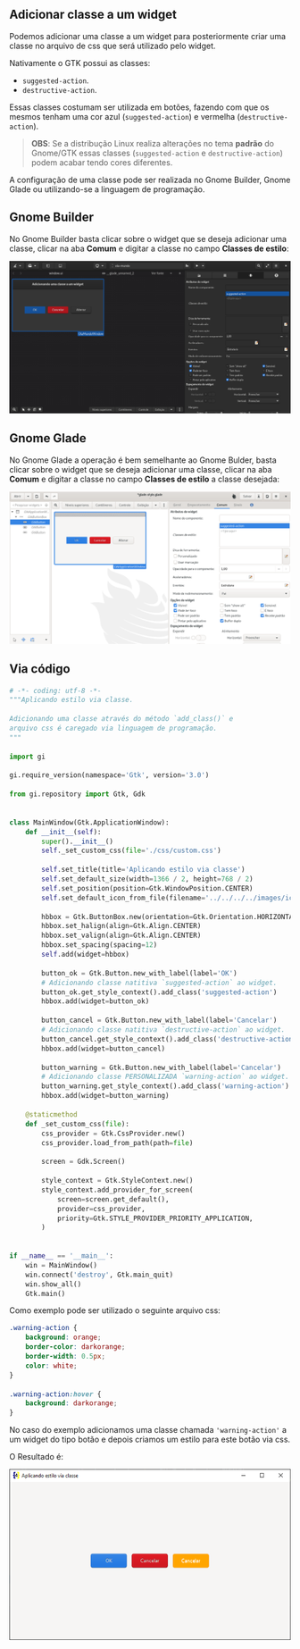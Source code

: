 ## Adicionar classe a um widget

Podemos adicionar uma classe a um widget para posteriormente criar uma classe no arquivo de css que será utilizado pelo widget.

Nativamente o GTK possui as classes:

- `suggested-action`.
- `destructive-action`.

Essas classes costumam ser utilizada em botões, fazendo com que os mesmos tenham uma cor azul (`suggested-action`) e vermelha (`destructive-action`).

> **OBS**: Se a distribução Linux realiza alterações no tema **padrão** do Gnome/GTK essas classes (`suggested-action` e `destructive-action`) podem acabar tendo cores diferentes.

A configuração de uma classe pode ser realizada no Gnome Builder, Gnome Glade ou utilizando-se a linguagem de programação.

## Gnome Builder

No Gnome Builder basta clicar sobre o widget que se deseja adicionar uma classe, clicar na aba **Comum** e digitar a classe no campo **Classes de estilo**:

![Adicionando uma classe via Gnome Builder](imgs/style/gnome-builder-widget-class.png)

## Gnome Glade

No Gnome Glade a operação é bem semelhante ao Gnome Bulder, basta clicar sobre o widget que se deseja adicionar uma classe, clicar na aba **Comum** e digitar a classe no campo **Classes de estilo** a classe desejada:

![Adicionando uma classe via Gnome Glade](imgs/style/gnome-glade-widget-class.png)

## Via código


```python
# -*- coding: utf-8 -*-
"""Aplicando estilo via classe.

Adicionando uma classe através do método `add_class()` e
arquivo css é caregado via linguagem de programação.
"""

import gi

gi.require_version(namespace='Gtk', version='3.0')

from gi.repository import Gtk, Gdk


class MainWindow(Gtk.ApplicationWindow):
    def __init__(self):
        super().__init__()
        self._set_custom_css(file='./css/custom.css')

        self.set_title(title='Aplicando estilo via classe')
        self.set_default_size(width=1366 / 2, height=768 / 2)
        self.set_position(position=Gtk.WindowPosition.CENTER)
        self.set_default_icon_from_file(filename='../../../../images/icons/icon.png')

        hbbox = Gtk.ButtonBox.new(orientation=Gtk.Orientation.HORIZONTAL)
        hbbox.set_halign(align=Gtk.Align.CENTER)
        hbbox.set_valign(align=Gtk.Align.CENTER)
        hbbox.set_spacing(spacing=12)
        self.add(widget=hbbox)

        button_ok = Gtk.Button.new_with_label(label='OK')
        # Adicionando classe natitiva `suggested-action` ao widget.
        button_ok.get_style_context().add_class('suggested-action')
        hbbox.add(widget=button_ok)

        button_cancel = Gtk.Button.new_with_label(label='Cancelar')
        # Adicionando classe natitiva `destructive-action` ao widget.
        button_cancel.get_style_context().add_class('destructive-action')
        hbbox.add(widget=button_cancel)

        button_warning = Gtk.Button.new_with_label(label='Cancelar')
        # Adicionando classe PERSONALIZADA `warning-action` ao widget.
        button_warning.get_style_context().add_class('warning-action')
        hbbox.add(widget=button_warning)

    @staticmethod
    def _set_custom_css(file):
        css_provider = Gtk.CssProvider.new()
        css_provider.load_from_path(path=file)

        screen = Gdk.Screen()

        style_context = Gtk.StyleContext.new()
        style_context.add_provider_for_screen(
            screen=screen.get_default(),
            provider=css_provider,
            priority=Gtk.STYLE_PROVIDER_PRIORITY_APPLICATION,
        )


if __name__ == '__main__':
    win = MainWindow()
    win.connect('destroy', Gtk.main_quit)
    win.show_all()
    Gtk.main()
```

Como exemplo pode ser utilizado o seguinte arquivo css:

```css
.warning-action {
    background: orange;
    border-color: darkorange;
    border-width: 0.5px;
    color: white;
}

.warning-action:hover {
    background: darkorange;
}
```

No caso do exemplo adicionamos uma classe chamada `'warning-action'` a um widget do tipo botão e depois criamos um estilo para este botão via css.

O Resultado é:

![Adicionando uma classe a um botão](./imgs/style/widget-class.png)